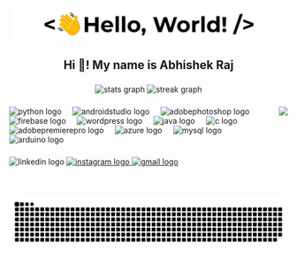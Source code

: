 <p align='center' style='margin: 16px 4px 8px;'>
    <img src="./assets/greetings.gif" alt="Hello World" />
</p>
<h2 align="center">Hi 👋! My name is Abhishek Raj</h2>

###

<div align="center">
  <img src="https://github-readme-stats.vercel.app/api?username=AbhiRaj2012&hide_title=false&hide_rank=false&show_icons=true&include_all_commits=true&count_private=true&disable_animations=false&theme=dark&locale=en&hide_border=false" height="150" alt="stats graph"  />
  <img src="https://streak-stats.demolab.com?user=AbhiRaj2012&locale=en&mode=daily&theme=dark&hide_border=false&border_radius=5" height="150" alt="streak graph"  />
</div>

###

<img align="right" height="163" src="https://digiportfolio.online/wp-content/uploads/2024/06/unnamed.png"  />

###

<div align="left">
  <img src="https://cdn.jsdelivr.net/gh/devicons/devicon/icons/python/python-original.svg" height="56" alt="python logo"  />
  <img width="12" />
  <img src="https://cdn.jsdelivr.net/gh/devicons/devicon/icons/androidstudio/androidstudio-original.svg" height="56" alt="androidstudio logo"  />
  <img width="12" />
  <img src="https://skillicons.dev/icons?i=ps" height="56" alt="adobephotoshop logo"  />
  <img width="12" />
  <img src="https://skillicons.dev/icons?i=firebase" height="56" alt="firebase logo"  />
  <img width="12" />
  <img src="https://skillicons.dev/icons?i=wordpress" height="56" alt="wordpress logo"  />
  <img width="12" />
  <img src="https://cdn.jsdelivr.net/gh/devicons/devicon/icons/java/java-original.svg" height="56" alt="java logo"  />
  <img width="12" />
  <img src="https://cdn.jsdelivr.net/gh/devicons/devicon/icons/c/c-original.svg" height="56" alt="c logo"  />
  <img width="12" />
  <img src="https://skillicons.dev/icons?i=pr" height="56" alt="adobepremierepro logo"  />
  <img width="12" />
  <img src="https://skillicons.dev/icons?i=azure" height="56" alt="azure logo"  />
  <img width="12" />
  <img src="https://cdn.jsdelivr.net/gh/devicons/devicon/icons/mysql/mysql-original.svg" height="56" alt="mysql logo"  />
  <img width="12" />
  <img src="https://skillicons.dev/icons?i=arduino" height="56" alt="arduino logo"  />
</div>

###

<div align="left">
  <img src="https://img.shields.io/static/v1?message=LinkedIn&logo=linkedin&label=&color=0077B5&logoColor=white&labelColor=&style=for-the-badge" height="50" alt="linkedin logo"  />
  <a href="https://www.instagram.com/abhishek_raj2012/" target="_blank">
    <img src="https://img.shields.io/static/v1?message=Instagram&logo=instagram&label=&color=E4405F&logoColor=white&labelColor=&style=for-the-badge" height="50" alt="instagram logo"  />
  </a>
  <a href="abhishek.raj.08.20@gmail.com" target="_blank">
    <img src="https://img.shields.io/static/v1?message=Gmail&logo=gmail&label=&color=D14836&logoColor=white&labelColor=&style=for-the-badge" height="50" alt="gmail logo"  />
  </a>
</div>

###

<br clear="both">

<img src="https://raw.githubusercontent.com/AbhiRaj2012/AbhiRaj2012/output/snake.svg" alt="Snake animation" />

###

###
